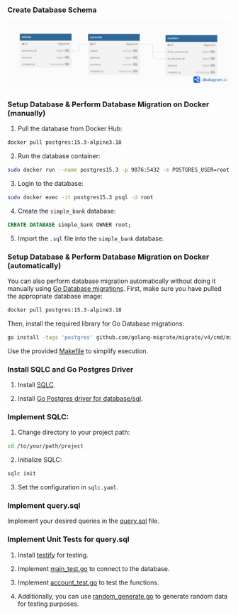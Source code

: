 ### Create Database Schema

![Simple Bank Schema](https://github.com/EchoEdyP/simple-bank/blob/main/simple-bank-schema.png)

### Setup Database & Perform Database Migration on Docker (manually)

1. Pull the database from Docker Hub:
```bash
docker pull postgres:15.3-alpine3.18
```

2. Run the database container:
```bash
sudo docker run --name postgres15.3 -p 9876:5432 -e POSTGRES_USER=root -e POSTGRES_PASSWORD=1903 -d postgres:15.3-alpine3.18
```

3. Login to the database:
```bash
sudo docker exec -it postgres15.3 psql -U root
```

4. Create the `simple_bank` database:
```sql
CREATE DATABASE simple_bank OWNER root;
```

5. Import the `.sql` file into the `simple_bank` database.

### Setup Database & Perform Database Migration on Docker (automatically)

You can also perform database migration automatically without doing it manually using [Go Database migrations](https://github.com/golang-migrate/migrate). First, make sure you have pulled the appropriate database image:

```bash
docker pull postgres:15.3-alpine3.18
```

Then, install the required library for Go Database migrations:

```bash
go install -tags 'postgres' github.com/golang-migrate/migrate/v4/cmd/migrate@latest
```

Use the provided [Makefile](https://github.com/EchoEdyP/simple-bank/blob/main/Makefile) to simplify execution.

### Install SQLC and Go Postgres Driver

1. Install [SQLC](https://sqlc.dev/).

2. Install [Go Postgres driver for database/sql](https://github.com/lib/pq).

### Implement SQLC:

1. Change directory to your project path:
```bash
cd /to/your/path/project
```

2. Initialize SQLC:
```bash
sqlc init
```

3. Set the configuration in `sqlc.yaml`.

### Implement query.sql

Implement your desired queries in the [query.sql](https://github.com/EchoEdyP/simple-bank/tree/main/db/query) file.

### Implement Unit Tests for query.sql

1. Install [testify](https://github.com/stretchr/testify) for testing.

2. Implement [main_test.go](https://github.com/EchoEdyP/simple-bank/blob/main/db/sqlc/main_test.go) to connect to the database.

3. Implement [account_test.go](https://github.com/EchoEdyP/simple-bank/blob/main/db/sqlc/account_test.go) to test the functions.

4. Additionally, you can use [random_generate.go](https://github.com/EchoEdyP/simple-bank/blob/main/utils/random-generate.go) to generate random data for testing purposes.